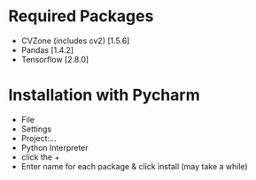 # Required Packages #
- CVZone (includes cv2)   [1.5.6]
- Pandas                  [1.4.2]
- Tensorflow              [2.8.0]

# Installation with Pycharm #
- File
- Settings
- Project:...
- Python Interpreter
- click the +
- Enter name for each package & click install (may take a while)

